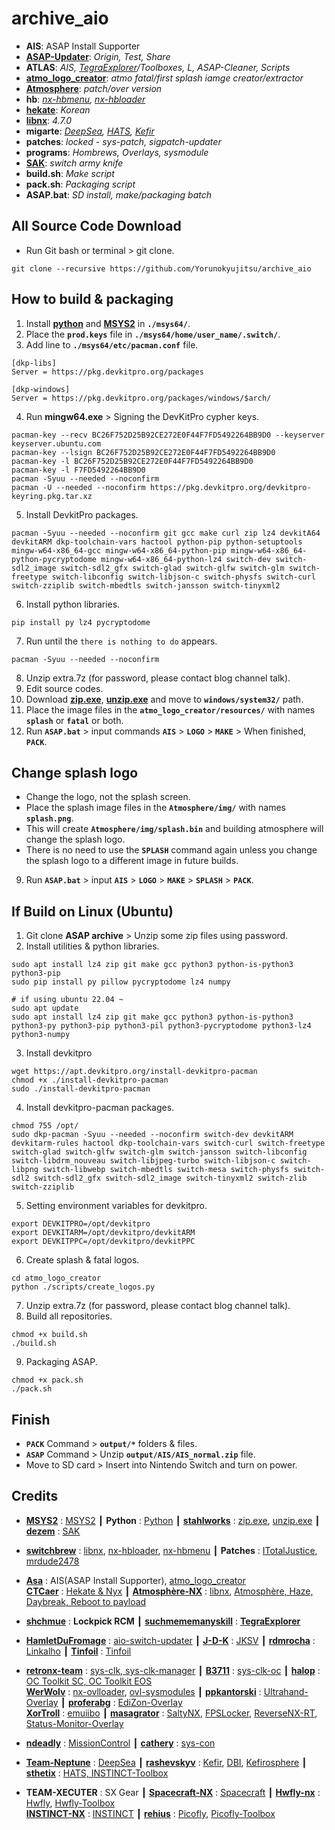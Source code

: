 # archive_aio
  - **AIS**: ASAP Install Supporter
  - **[ASAP-Updater](https://github.com/HamletDuFromage/aio-switch-updater)**: *Origin, Test, Share*
  - **ATLAS**: *AIS, [TegraExplorer](https://github.com/suchmememanyskill/TegraExplorer)/Toolboxes, L, ASAP-Cleaner, Scripts*
  - **[atmo_logo_creator](https://github.com/Yorunokyujitsu/archive_aio)**: *atmo fatal/first splash iamge creator/extractor*
  - **[Atmosphere](https://github.com/Atmosphere-NX/Atmosphere)**: *patch/over version*
  - **hb**: *[nx-hbmenu](https://github.com/switchbrew/nx-hbmenu), [nx-hbloader](https://github.com/switchbrew/nx-hbloader)*
  - **[hekate](https://github.com/CTCaer/hekate)**: *Korean*
  - **[libnx](https://github.com/switchbrew/libnx)**: *4.7.0*
  - **migarte**: *[DeepSea](https://github.com/Team-Neptune/DeepSea), [HATS](https://www.sthetix.info), [Kefir](https://github.com/rashevskyv/kefir)*
  - **patches**: *locked - sys-patch, sigpatch-updater*
  - **programs**: *Hombrews, Overlays, sysmodule*
  - **[SAK](https://github.com/dezem/SAK)**: *switch army knife*
  - **build.sh**: *Make script*
  - **pack.sh**: *Packaging script*
  - **ASAP.bat**: *SD install, make/packaging batch*

## All Source Code Download
- Run Git bash or terminal > git clone.
```
git clone --recursive https://github.com/Yorunokyujitsu/archive_aio
```

## How to build & packaging
1. Install **[python](https://www.python.org/downloads/)** and **[MSYS2](https://github.com/msys2/msys2-installer/releases)** in **`./msys64/`**.
2. Place the **`prod.keys`** file in **`./msys64/home/user_name/.switch/`**.
3. Add line to **`./msys64/etc/pacman.conf`** file.
```
[dkp-libs]
Server = https://pkg.devkitpro.org/packages

[dkp-windows]
Server = https://pkg.devkitpro.org/packages/windows/$arch/
```
4. Run **mingw64.exe** > Signing the DevKitPro cypher keys.
```
pacman-key --recv BC26F752D25B92CE272E0F44F7FD5492264BB9D0 --keyserver keyserver.ubuntu.com
pacman-key --lsign BC26F752D25B92CE272E0F44F7FD5492264BB9D0
pacman-key -l BC26F752D25B92CE272E0F44F7FD5492264BB9D0
pacman-key -l F7FD5492264BB9D0
pacman -Syuu --needed --noconfirm
pacman -U --needed --noconfirm https://pkg.devkitpro.org/devkitpro-keyring.pkg.tar.xz
```
5. Install DevkitPro packages.
```
pacman -Syuu --needed --noconfirm git gcc make curl zip lz4 devkitA64 devkitARM dkp-toolchain-vars hactool python-pip python-setuptools mingw-w64-x86_64-gcc mingw-w64-x86_64-python-pip mingw-w64-x86_64-python-pycryptodome mingw-w64-x86_64-python-lz4 switch-dev switch-sdl2_image switch-sdl2_gfx switch-glad switch-glfw switch-glm switch-freetype switch-libconfig switch-libjson-c switch-physfs switch-curl switch-zziplib switch-mbedtls switch-jansson switch-tinyxml2
```
6. Install python libraries.
```
pip install py lz4 pycryptodome
```
7. Run until the `there is nothing to do` appears.
```
pacman -Syuu --needed --noconfirm
```
8. Unzip extra.7z (for password, please contact blog channel talk).
9. Edit source codes.
10. Download **[zip.exe](http://stahlworks.com/dev/zip.exe)**, **[unzip.exe](http://stahlworks.com/dev/unzip.exe)** and move to **`windows/system32/`** path.
11. Place the image files in the **`atmo_logo_creator/resources/`** with names **`splash`** or **`fatal`** or both.
12. Run **`ASAP.bat`** > input commands **`AIS`** > **`LOGO`** > **`MAKE`** > When finished, **`PACK`**.

## Change splash logo
- Change the logo, not the splash screen.
- Place the splash image files in the **`Atmosphere/img/`** with names **`splash.png`**.
- This will create **`Atmosphere/img/splash.bin`** and building atmosphere will change the splash logo.
- There is no need to use the **`SPLASH`** command again unless you change the splash logo to a different image in future builds.

9. Run **`ASAP.bat`** > input **`AIS`** > **`LOGO`** > **`MAKE`** > **`SPLASH`** > **`PACK`**.

## If Build on Linux (Ubuntu)
1. Git clone **ASAP archive** > Unzip some zip files using password.
2. Install utilities & python libraries.
```
sudo apt install lz4 zip git make gcc python3 python-is-python3 python3-pip
sudo pip install py pillow pycryptodome lz4 numpy

# if using ubuntu 22.04 ~
sudo apt update
sudo apt install lz4 zip git make gcc python3 python-is-python3 python3-py python3-pip python3-pil python3-pycryptodome python3-lz4 python3-numpy
```
3. Install devkitpro
```
wget https://apt.devkitpro.org/install-devkitpro-pacman
chmod +x ./install-devkitpro-pacman
sudo ./install-devkitpro-pacman
```
4. Install devkitpro-pacman packages.
```
chmod 755 /opt/
sudo dkp-pacman -Syuu --needed --noconfirm switch-dev devkitARM devkitarm-rules hactool dkp-toolchain-vars switch-curl switch-freetype switch-glad switch-glfw switch-glm switch-jansson switch-libconfig switch-libdrm_nouveau switch-libjpeg-turbo switch-libjson-c switch-libpng switch-libwebp switch-mbedtls switch-mesa switch-physfs switch-sdl2 switch-sdl2_gfx switch-sdl2_image switch-tinyxml2 switch-zlib switch-zziplib
```
5. Setting environment variables for devkitpro.
```
export DEVKITPRO=/opt/devkitpro
export DEVKITARM=/opt/devkitpro/devkitARM
export DEVKITPPC=/opt/devkitpro/devkitPPC
```
6. Create splash & fatal logos.
```
cd atmo_logo_creator
python ./scripts/create_logos.py
```
7. Unzip extra.7z (for password, please contact blog channel talk).
8. Build all repositories.
```
chmod +x build.sh
./build.sh
```
9. Packaging ASAP.
```
chmod +x pack.sh
./pack.sh
```

## Finish
- **`PACK`** Command > **`output/*`** folders & files.
- **`ASAP`** Command > Unzip **`output/AIS/AIS_normal.zip`** file.
- Move to SD card > Insert into Nintendo Switch and turn on power.

## Credits
- **[MSYS2](https://www.msys2.org/)** : [MSYS2](https://github.com/msys2/msys2-installer) ┃ **Python** : [Python](https://www.python.org) ┃ **[stahlworks](http://stahlworks.com/)** : [zip.exe](http://stahlworks.com/dev/zip.exe), [unzip.exe](http://stahlworks.com/dev/unzip.exe) ┃ **[dezem](https://github.com/dezem)** : [SAK](https://github.com/dezem/SAK) <br>
- **[switchbrew](https://github.com/switchbrew)** : [libnx](https://github.com/switchbrew/libnx), [nx-hbloader](https://github.com/switchbrew/nx-hbloader), [nx-hbmenu](https://github.com/switchbrew/nx-hbmenu) ┃ **Patches** : [ITotalJustice](https://github.com/ITotalJustice), [mrdude2478](https://github.com/mrdude2478) <br>

- **[Asa](https://github.com/Asadayot)** : AIS(ASAP Install Supporter), [atmo_logo_creator](https://github.com/Yorunokyujitsu/atmo_logo_creator)<br>
**[CTCaer](https://github.com/CTCaer)** : [Hekate & Nyx](https://github.com/CTCaer/hekate) ┃ **[Atmosphère-NX](https://github.com/Atmosphere-NX)** : [libnx](https://github.com/Atmosphere-NX/libnx), [Atmosphère, Haze, Daybreak, Reboot to payload](https://github.com/Atmosphere-NX/Atmosphere) <br>

- **[shchmue](https://github.com/shchmue)** : **Lockpick RCM** ┃ **[suchmememanyskill](https://github.com/suchmememanyskill)** : **[TegraExplorer](https://github.com/suchmememanyskill/TegraExplorer)** <br>

- **[HamletDuFromage](https://github.com/HamletDuFromage)** : [aio-switch-updater](https://github.com/HamletDuFromage/aio-switch-updater) ┃ **[J-D-K](https://github.com/J-D-K)** : [JKSV](https://github.com/J-D-K/JKSV) ┃ **[rdmrocha](https://github.com/rdmrocha)** : [Linkalho](https://github.com/rdmrocha/linkalho) ┃ **[Tinfoil](https://tinfoil.io/)** : [Tinfoil](https://tinfoil.io/)

- **[retronx-team](https://github.com/retronx-team)** : [sys-clk, sys-clk-manager](https://github.com/retronx-team/sys-clk) ┃ **[B3711](https://discord.gg/KJQdJnKWqa)** : [sys-clk-oc](https://discord.gg/KJQdJnKWqa) ┃ **[halop](https://github.com/halop)** : [OC Toolkit SC, OC Toolkit EOS](https://github.com/halop/OC_Toolkit) <br>
**[WerWolv](https://github.com/WerWolv)** : [nx-ovlloader](https://github.com/WerWolv/nx-ovlloader), [ovl-sysmodules](https://github.com/WerWolv/ovl-sysmodules) ┃ **[ppkantorski](https://github.com/ppkantorski)** : [Ultrahand-Overlay](https://github.com/ppkantorski/Ultrahand-Overlay) ┃ **[proferabg](https://github.com/proferabg)** : [EdiZon-Overlay](https://github.com/proferabg/EdiZon-Overlay) <br>
**[XorTroll](https://github.com/XorTroll)** : [emuiibo](https://github.com/XorTroll/emuiibo) ┃ **[masagrator](https://github.com/masagrator)** : [SaltyNX](https://github.com/masagrator/SaltyNX), [FPSLocker](https://github.com/masagrator/FPSLocker), [ReverseNX-RT](https://github.com/masagrator/ReverseNX-RT), [Status-Monitor-Overlay](https://github.com/masagrator/Status-Monitor-Overlay) <br>

- **[ndeadly](https://github.com/ndeadly)** : [MissionControl](https://github.com/ndeadly/MissionControl) ┃ **[cathery](https://github.com/cathery)** : [sys-con](https://github.com/cathery/sys-con) <br>

- **[Team-Neptune](https://github.com/Team-Neptune)** : [DeepSea](https://github.com/Team-Neptune/DeepSea) ┃ **[rashevskyv](https://github.com/rashevskyv)** : [Kefir](https://github.com/rashevskyv/kefir), [DBI](https://github.com/rashevskyv/dbi), [Kefirosphere](https://github.com/rashevskyv/Kefirosphere) ┃ **[sthetix](https://www.sthetix.info)** : [HATS, INSTINCT-Toolbox](https://filedn.com/lric62b9t2vz5v4OvwHkKJS/HATS) <br>

- **TEAM-XECUTER** : SX Gear ┃ **[Spacecraft-NX](https://github.com/Spacecraft-NX)** : [Spacecraft](https://github.com/Spacecraft-NX/firmware) ┃ **[Hwfly-nx](https://github.com/hwfly-nx)** : [Hwfly](https://github.com/hwfly-nx/firmware), [Hwfly-Toolbox](https://github.com/hwfly-nx/hwfly-toolbox) <br>
**[INSTINCT-NX](https://drive.google.com/drive/folders/16A9lhFMS_zuNKO6AZEB2QH8XLo7skx86)** : [INSTINCT](https://drive.google.com/drive/folders/16A9lhFMS_zuNKO6AZEB2QH8XLo7skx86) ┃ **[rehius](https://github.com/rehius)** : [Picofly](https://github.com/rehius/usk), [Picofly-Toolbox](https://gbatemp.net/threads/picofly-a-hwfly-switch-modchip.622701/page-78#post-10090767)
